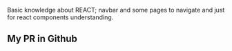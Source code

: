 
Basic knowledge about REACT; navbar and some pages to navigate and just for react components understanding. 


## My PR in Github

